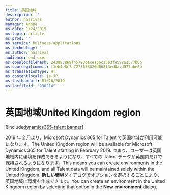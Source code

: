 ```yaml
---
title: 英国地域
description: ''
author: hasrivas
manager: AnnBe
ms.date: 1/24/2019
ms.topic: article
ms.prod: ''
ms.service: business-applications
ms.technology: ''
ms.author: hasrivas
audience: end user
ms.openlocfilehash: 243995869f45793daceac6c15b3fe597a1377b0b
ms.sourcegitcommit: f1eb4e8c7a7273633026d068f3ed8acd577abe0b
ms.translationtype: HT
ms.contentlocale: ja-JP
ms.lasthandoff: 01/26/2019
ms.locfileid: "290214"
---
```

# <a name="united-kingdom-region"></a><span data-ttu-id="6b8cc-102">英国地域</span><span class="sxs-lookup"><span data-stu-id="6b8cc-102">United Kingdom region</span></span>

[!include[dynamics365-talent banner](../../includes/dynamics365-talent.md)]

<span data-ttu-id="6b8cc-103">2019 年 2 月より、Microsoft Dynamics 365 for Talent で英国地域が利用可能になります。</span><span class="sxs-lookup"><span data-stu-id="6b8cc-103">The United Kingdom region will be available for Microsoft Dynamics 365 for Talent starting in February 2019.</span></span> <span data-ttu-id="6b8cc-104">つまり、ユーザーは英国地域内に環境を作成できるようになり、すべての Talent データが英国内だけで保持されるようになります。</span><span class="sxs-lookup"><span data-stu-id="6b8cc-104">This means you can create environments in the United Kingdom, and all Talent data will be maintained solely within the United Kingdom.</span></span> <span data-ttu-id="6b8cc-105">**新しい環境**ダイアログでオプションを選択することにより、英国地域に環境を作成できます。</span><span class="sxs-lookup"><span data-stu-id="6b8cc-105">You can create an environment in the United Kingdom region by selecting that option in the **New environment** dialog.</span></span>
